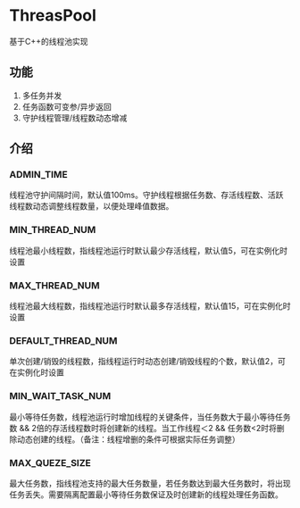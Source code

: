 # ThreasPool
基于C++的线程池实现

## 功能
1. 多任务并发
2. 任务函数可变参/异步返回
3. 守护线程管理/线程数动态增减

## 介绍
### ADMIN_TIME
线程池守护间隔时间，默认值100ms。守护线程根据任务数、存活线程数、活跃线程数动态调整线程数量，以便处理峰值数据。

### MIN_THREAD_NUM
线程池最小线程数，指线程池运行时默认最少存活线程，默认值5，可在实例化时设置

### MAX_THREAD_NUM
线程池最大线程数，指线程池运行时默认最多存活线程，默认值15，可在实例化时设置

### DEFAULT_THREAD_NUM
单次创建/销毁的线程数，指线程运行时动态创建/销毁线程的个数，默认值2，可在实例化时设置

### MIN_WAIT_TASK_NUM
最小等待任务数，线程池运行时增加线程的关键条件，当任务数大于最小等待任务数 && 2倍的存活线程数时将创建新的线程。当工作线程＜2 && 任务数<2时将删除动态创建的线程。（备注：线程增删的条件可根据实际任务调整）

### MAX_QUEZE_SIZE
最大任务数，指线程池支持的最大任务数量，若任务数达到最大任务数时，将出现任务丢失。需要隔离配置最小等待任务数保证及时创建新的线程处理任务函数。
